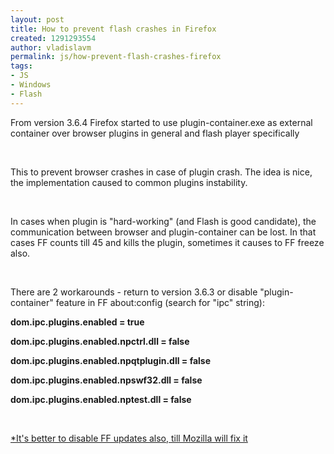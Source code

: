 ```yaml
---
layout: post
title: How to prevent flash crashes in Firefox
created: 1291293554
author: vladislavm
permalink: js/how-prevent-flash-crashes-firefox
tags:
- JS
- Windows
- Flash
---
```

<p>From version 3.6.4 Firefox started to use plugin-container.exe as external container over browser plugins in general and flash player specifically</p>
<p>&nbsp;</p>
<p>This to prevent browser crashes in case of plugin crash. The idea is nice, the implementation caused to common plugins instability.</p>
<p>&nbsp;</p>
<p>In cases when plugin is &quot;hard-working&quot; (and Flash is good candidate), the communication between browser and plugin-container can be lost. In that cases FF counts till 45 and kills the plugin, sometimes it causes to FF freeze also.</p>
<p>&nbsp;</p>
<p>There are 2 workarounds - return to version 3.6.3 or disable &quot;plugin-container&quot; feature in FF about:config (search for &quot;ipc&quot; string):</p>
<p><strong>dom.ipc.plugins.enabled = true<br />
</strong></p>
<p><strong>dom.ipc.plugins.enabled.npctrl.dll = false<br />
</strong></p>
<p><strong>dom.ipc.plugins.enabled.npqtplugin.dll = false<br />
</strong></p>
<p><strong>dom.ipc.plugins.enabled.npswf32.dll = false<br />
</strong></p>
<p><strong>dom.ipc.plugins.enabled.nptest.dll = false</strong></p>
<p>&nbsp;</p>
<p><u>*It's better to disable FF updates also, till Mozilla will fix it</u></p>
